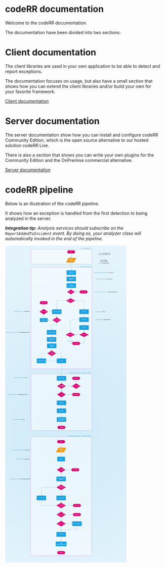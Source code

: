 ﻿codeRR documentation
===============

Welcome to the codeRR documentation. 

The documentation have been divided into two sections:

# Client documentation

The client libraries are used in your own application to be able to detect and report exceptions.

The documentation focuses on usage, but also have a small section that shows how you can extend the client libraries and/or build your own for your favorite framework.

[Client documentation](client/index.md)

# Server documentation

The server documentation show how you can install and configure codeRR Community Edition, which is the open source alternative to our hosted solution codeRR Live.

There is also a section that shows you can write your own plugins for the Community Edition and the OnPremise commercial alternative.

[Server documentation](server/index.md)

# codeRR pipeline

Below is an illustration of the codeRR pipeline.

It shows how an exception is handled from the first detection to being analyzed in the server.

***Integration tip:** Analysis services should subscribe on the `ReportAddedToIncident` event. By doing so, your analyzer class will automatically invoked in the end of the pipeline.*

![](pipeline.png)
